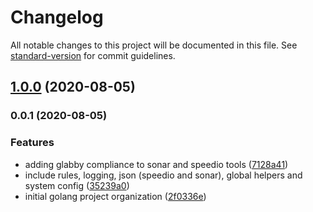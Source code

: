 # Changelog

All notable changes to this project will be documented in this file. See [standard-version](https://github.com/conventional-changelog/standard-version) for commit guidelines.

## [1.0.0](https://github.com/lpmatos/glabby/compare/v0.0.1...v1.0.0) (2020-08-05)

### 0.0.1 (2020-08-05)


### Features

* adding glabby compliance to sonar and speedio tools ([7128a41](https://github.com/lpmatos/glabby/commit/7128a414f2b01b2d8cfa155f8a17f3a5542bbaa0))
* include rules, logging, json (speedio and sonar), global helpers and system config ([35239a0](https://github.com/lpmatos/glabby/commit/35239a044ebeccf2ce2504c96a18a3eabcd8f896))
* initial golang project organization ([2f0336e](https://github.com/lpmatos/glabby/commit/2f0336e24ff70ea1f385d81c61cdfedb1c418160))
